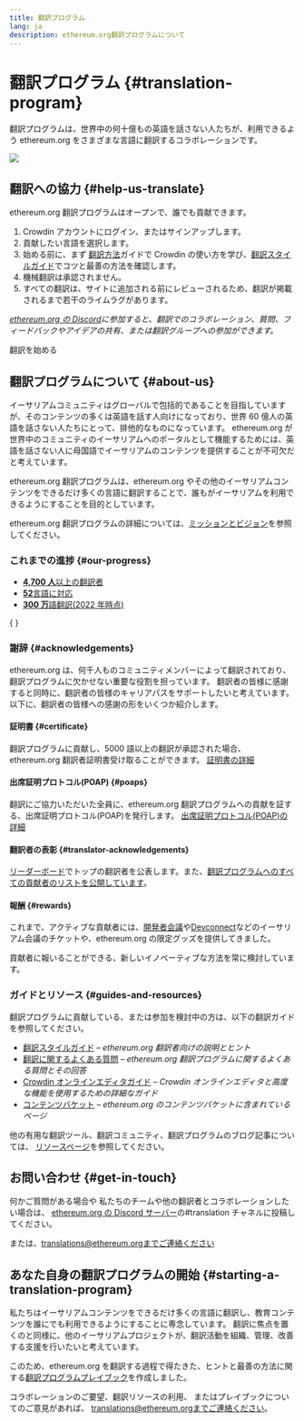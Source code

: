 ```yaml
---
title: 翻訳プログラム
lang: ja
description: ethereum.org翻訳プログラムについて
---
```


# 翻訳プログラム {#translation-program}

翻訳プログラムは、世界中の何十億もの英語を話さない人たちが、利用できるよう ethereum.org をさまざまな言語に翻訳するコラボレーションです。

![](./enterprise-eth.png)

## 翻訳への協力 {#help-us-translate}

ethereum.org 翻訳プログラムはオープンで、誰でも貢献できます。

1. Crowdin アカウントにログイン、またはサインアップします。
2. 貢献したい言語を選択します。
3. 始める前に、まず [翻訳方法](/contributing/translation-program/how-to-translate/)ガイドで Crowdin の使い方を学び、[翻訳スタイルガイド](/contributing/translation-program/translators-guide/)でコツと最善の方法を確認します。
4. 機械翻訳は承認されません。
5. すべての翻訳は、サイトに追加される前にレビューされるため、翻訳が掲載されるまで若干のライムラグがあります。

_[ethereum.org の Discord](/discord/)に参加すると、翻訳でのコラボレーション、質問、フィードバックやアイデアの共有、または翻訳グループへの参加ができます。_

<ButtonLink to="https://crowdin.com/project/ethereum-org/">
  翻訳を始める
</ButtonLink>

## 翻訳プログラムについて {#about-us}

イーサリアムコミュニティはグローバルで包括的であることを目指していますが、そのコンテンツの多くは英語を話す人向けになっており、世界 60 億人の英語を話さない人たちにとって、排他的なものになっています。 ethereum.org が世界中のコミュニティのイーサリアムへのポータルとして機能するためには、英語を話さない人に母国語でイーサリアムのコンテンツを提供することが不可欠だと考えています。

ethereum.org 翻訳プログラムは、ethereum.org やその他のイーサリアムコンテンツをできるだけ多くの言語に翻訳することで、誰もがイーサリアムを利用できるようにすることを目的としています。

ethereum.org 翻訳プログラムの詳細については、[ミッションとビジョン](/contributing/translation-program/mission-and-vision)を参照してください。

### これまでの進捗 {#our-progress}

- [**4,700 人**以上の翻訳者](/contributing/translation-program/contributors/)
- [**52**言語に対応](/languages/)
- [**300 万**語翻訳(2022 年時点)](/contributing/translation-program/acknowledgements/)

{
<TranslationChartImage />
}

### 謝辞 {#acknowledgements}

ethereum.org は、何千人ものコミュニティメンバーによって翻訳されており、翻訳プログラムに欠かせない重要な役割を担っています。 翻訳者の皆様に感謝すると同時に、翻訳者の皆様のキャリアパスをサポートしたいと考えています。 以下に、翻訳者の皆様への感謝の形をいくつか紹介します。

#### 証明書 {#certificate}

翻訳プログラムに貢献し、5000 語以上の翻訳が承認された場合、ethereum.org 翻訳者証明書受け取ることができます。 [証明書の詳細](/contributing/translation-program/acknowledgements/#certificate)

#### 出席証明プロトコル(POAP) {#poaps}

翻訳にご協力いただいた全員に、ethereum.org 翻訳プログラムへの貢献を証する、出席証明プロトコル(POAP)を発行します。 [出席証明プロトコル(POAP)の詳細](/contributing/translation-program/acknowledgements/#poap)

#### 翻訳者の表彰 {#translator-acknowledgements}

[リーダーボード](/contributing/translation-program/acknowledgements/)でトップの翻訳者を公表します。また、[翻訳プログラムへのすべての貢献者のリストを公開しています](/contributing/translation-program/contributors/)。

#### 報酬 {#rewards}

これまで、アクティブな貢献者には、[開発者会議](https://devcon.org/en/)や[Devconnect](https://devconnect.org/)などのイーサリアム会議のチケットや、ethereum.org の限定グッズを提供してきました。

貢献者に報いることができる、新しいイノベーティブな方法を常に検討しています。

### ガイドとリソース {#guides-and-resources}

翻訳プログラムに貢献している、または参加を検討中の方は、以下の翻訳ガイドを参照してください。

- [翻訳スタイルガイド](/contributing/translation-program/translators-guide/) _– ethereum.org 翻訳者向けの説明とヒント_
- [翻訳に関するよくある質問](/contributing/translation-program/faq/) _– ethereum.org 翻訳プログラムに関するよくある質問とその回答_
- [Crowdin オンラインエディタガイド](https://support.crowdin.com/online-editor/) _– Crowdin オンラインエディタと高度な機能を使用するための詳細なガイド_
- [コンテンツバケット](/contributing/translation-program/content-buckets/) _– ethereum.org のコンテンツバケットに含まれているページ_

他の有用な翻訳ツール、翻訳コミュニティ、翻訳プログラムのブログ記事については、 [リソースページ](/contributing/translation-program/resources/)を参照してください。

## お問い合わせ {#get-in-touch}

何かご質問がある場合や 私たちのチームや他の翻訳者とコラボレーションしたい場合は、 [ethereum.org の Discord サーバー](https://discord.gg/ethereum-org)の#translation チャネルに投稿してください。

または、translations@ethereum.orgまでご連絡ください

## あなた自身の翻訳プログラムの開始 {#starting-a-translation-program}

私たちはイーサリアムコンテンツをできるだけ多くの言語に翻訳し、教育コンテンツを誰にでも利用できるようにすることに専念しています。 翻訳に焦点を置くのと同様に、他のイーサリアムプロジェクトが、翻訳活動を組織、管理、改善する支援を行いたいと考えています。

このため、ethereum.org を翻訳する過程で得たきた、ヒントと最善の方法に関する[翻訳プログラムプレイブック](/contributing/translation-program/playbook/)を作成しました。

コラボレーションのご要望、翻訳リソースの利用、 またはプレイブックについてのご意見があれば、 translations@ethereum.orgまでご連絡ください。
